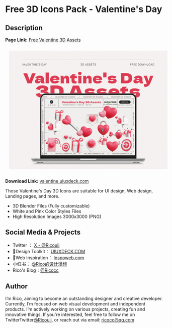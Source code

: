 

# Free 3D Icons Pack - Valentine's Day
## Description

**Page Link:** <a href="https://valentine.uiuxdeck.com/" target="_blank">Free Valentine 3D Assets</a>

<img src="preview/preview.jpg" alt="https://valentine.uiuxdeck.com/" width="640" height="auto" style="display:inline-block;margin:12px;">

**Download Link:** <a href="https://valentine.uiuxdeck.com/" target="_blank">valentine.uiuxdeck.com</a>

Those Valentine's Day 3D Icons are suitable for UI design, Web design, Landing pages, and more.

- 3D Blender Files (Fully customizable) 
- White and Pink Color Styles Files 
- High Resolution Images 3000x3000 (PNG)



## Social Media & Projects
- Twitter ：  <a href="https://x.com/ricouii" target="_blank">X - @Ricouii</a>
- 🎉Design Toolkit： <a href="https://uiuxdeck.com/?ref=valentine-github" target="_blank">UIUXDECK.COM</a>
- 🎨Web Inspiration： <a href="https://inspoweb.com/?ref=valentine-github" target="_blank">Inspoweb.com</a>
- 小红书：  <a href="https://www.xiaohongshu.com/user/profile/5f2b6903000000000101f51f" target="_blank">@Rico的设计漫想</a>
- Rico's Blog：<a href="https://blog.ricocc.com/?ref=valentine-github" target="_blank">@Ricocc</a>

## Author

I’m Rico, aiming to become an outstanding designer and creative developer. Currently, I’m focused on web visual development and independent products. I’m actively working on various projects, creating fun and innovative things. If you're interested, feel free to follow me on TwitterTwitter[@Ricouii](https://x.com/ricouii), or reach out via email: ricocc@qq.com